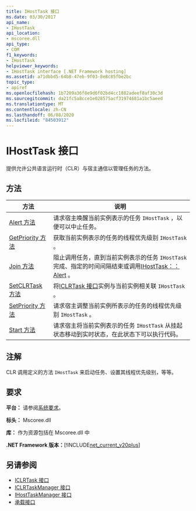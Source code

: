 ```yaml
---
title: IHostTask 接口
ms.date: 03/30/2017
api_name:
- IHostTask
api_location:
- mscoree.dll
api_type:
- COM
f1_keywords:
- IHostTask
helpviewer_keywords:
- IHostTask interface [.NET Framework hosting]
ms.assetid: a71dbbd5-64b8-47eb-9f03-8e8c85fbe2bc
topic_type:
- apiref
ms.openlocfilehash: 1b7209a36f8e9d6f02bd4cc1882adeef8af30c3d
ms.sourcegitcommit: da21fc5a8cce1e028575acf31974681a1bc5aeed
ms.translationtype: MT
ms.contentlocale: zh-CN
ms.lasthandoff: 06/08/2020
ms.locfileid: "84503912"
---
```

# <a name="ihosttask-interface"></a>IHostTask 接口
提供允许公共语言运行时（CLR）与宿主通信以管理任务的方法。  
  
## <a name="methods"></a>方法  
  
|方法|说明|  
|------------|-----------------|  
|[Alert 方法](ihosttask-alert-method.md)|请求宿主唤醒当前实例表示的任务 `IHostTask` ，以便可以中止任务。|  
|[GetPriority 方法](ihosttask-getpriority-method.md)|获取当前实例表示的任务的线程优先级别 `IHostTask` 。|  
|[Join 方法](ihosttask-join-method.md)|阻止调用任务，直到当前实例表示的任务 `IHostTask` 完成、指定的时间间隔结束或调用[IHostTask：： Alert](ihosttask-alert-method.md) 。|  
|[SetCLRTask 方法](ihosttask-setclrtask-method.md)|将[ICLRTask 接口](iclrtask-interface.md)实例与当前实例相关联 `IHostTask` 。|  
|[SetPriority 方法](ihosttask-setpriority-method.md)|请求宿主调整当前实例所表示的任务的线程优先级别 `IHostTask` 。|  
|[Start 方法](ihosttask-start-method.md)|请求宿主将当前实例表示的任务 `IHostTask` 从挂起状态移动到实时状态，在此状态下可以执行代码。|  
  
## <a name="remarks"></a>注解  
 CLR 调用定义的方法 `IHostTask` 来启动任务、设置其线程优先级别，等等。  
  
## <a name="requirements"></a>要求  
 **平台：** 请参阅[系统要求](../../get-started/system-requirements.md)。  
  
 **标头：** Mscoree.dll  
  
 **库：** 作为资源包括在 Mscoree.dll 中  
  
 **.NET Framework 版本：**[!INCLUDE[net_current_v20plus](../../../../includes/net-current-v20plus-md.md)]  
  
## <a name="see-also"></a>另请参阅

- [ICLRTask 接口](iclrtask-interface.md)
- [ICLRTaskManager 接口](iclrtaskmanager-interface.md)
- [IHostTaskManager 接口](ihosttaskmanager-interface.md)
- [承载接口](hosting-interfaces.md)

